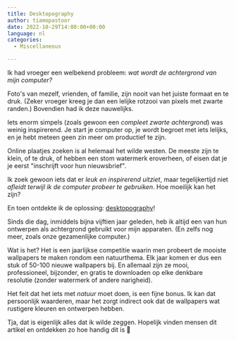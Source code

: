 ```yaml
---
title: Desktopography
author: tiamopastoor
date: 2022-10-29T14:00:00+00:00
language: nl
categories:
  - Miscellaneous

---
```

Ik had vroeger een welbekend probleem: _wat wordt de achtergrond van mijn computer?_

Foto's van mezelf, vrienden, of familie, zijn nooit van het juiste formaat en te druk. (Zeker vroeger kreeg je dan een lelijke rotzooi van pixels met zwarte randen.) Bovendien had ik deze nauwelijks.

Iets enorm simpels (zoals gewoon een _compleet zwarte achtergrond_) was weinig inspirerend. Je start je computer op, je wordt begroet met iets lelijks, en je hebt meteen geen zin meer om productief te zijn.

Online plaatjes zoeken is al helemaal het wilde westen. De meeste zijn te klein, of te druk, of hebben een stom watermerk eroverheen, of eisen dat je je eerst "inschrijft voor hun nieuwsbrief".

Ik zoek gewoon iets dat er _leuk en inspirerend uitziet_, maar tegelijkertijd niet _afleidt terwijl ik de computer probeer te gebruiken_. Hoe moeilijk kan het zijn?

En toen ontdekte ik de oplossing: [desktopography][1]! 

Sinds die dag, inmiddels bijna vijftien jaar geleden, heb ik altijd een van hun ontwerpen als achtergrond gebruikt voor mijn apparaten. (En zelfs nog meer, zoals onze gezamenlijke computer.)

Wat is het? Het is een jaarlijkse competitie waarin men probeert de mooiste wallpapers te maken rondom een natuurthema. Elk jaar komen er dus een stuk of 50-100 nieuwe wallpapers bij. En allemaal zijn ze mooi, professioneel, bijzonder, en gratis te downloaden op elke denkbare resolutie (zonder watermerk of andere narigheid).

Het feit dat het iets met _natuur_ moet doen, is een fijne bonus. Ik kan dat persoonlijk waarderen, maar het zorgt indirect ook dat de wallpapers wat rustigere kleuren en ontwerpen hebben.

Tja, dat is eigenlijk alles dat ik wilde zeggen. Hopelijk vinden mensen dit artikel en ontdekken zo hoe handig dit is 🙂

 [1]: https://desktopography.net/